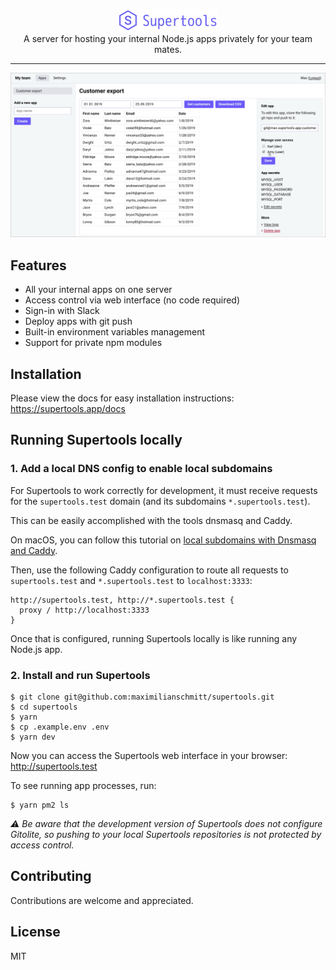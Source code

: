 <p align="center">
  <img src="logo@2x.png" width="157" alt="Supertools">
    <br>
    A server for hosting your internal Node.js apps privately for your team mates.
</p>

<hr>

<p align="center">
  <img src="screenshot.png" alt="Screenshot">
</p>

## Features

-   All your internal apps on one server
-   Access control via web interface (no code required)
-   Sign-in with Slack
-   Deploy apps with git push
-   Built-in environment variables management
-   Support for private npm modules

## Installation

Please view the docs for easy installation instructions: https://supertools.app/docs

## Running Supertools locally

### 1. Add a local DNS config to enable local subdomains

For Supertools to work correctly for development, it must receive requests for the `supertools.test` domain (and its subdomains `*.supertools.test`).

This can be easily accomplished with the tools dnsmasq and Caddy.

On macOS, you can follow this tutorial on [local subdomains with Dnsmasq and Caddy](https://maximilianschmitt.me/posts/local-subdomains-dnsmasq-caddy/).

Then, use the following Caddy configuration to route all requests to `supertools.test` and `*.supertools.test` to `localhost:3333`:

```
http://supertools.test, http://*.supertools.test {
  proxy / http://localhost:3333
}
```

Once that is configured, running Supertools locally is like running any Node.js app.

### 2. Install and run Supertools

```
$ git clone git@github.com:maximilianschmitt/supertools.git
$ cd supertools
$ yarn
$ cp .example.env .env
$ yarn dev
```

Now you can access the Supertools web interface in your browser: http://supertools.test

To see running app processes, run:

```
$ yarn pm2 ls
```

_⚠️ Be aware that the development version of Supertools does not configure Gitolite, so pushing to your local Supertools repositories is not protected by access control._

## Contributing

Contributions are welcome and appreciated.

## License

MIT
